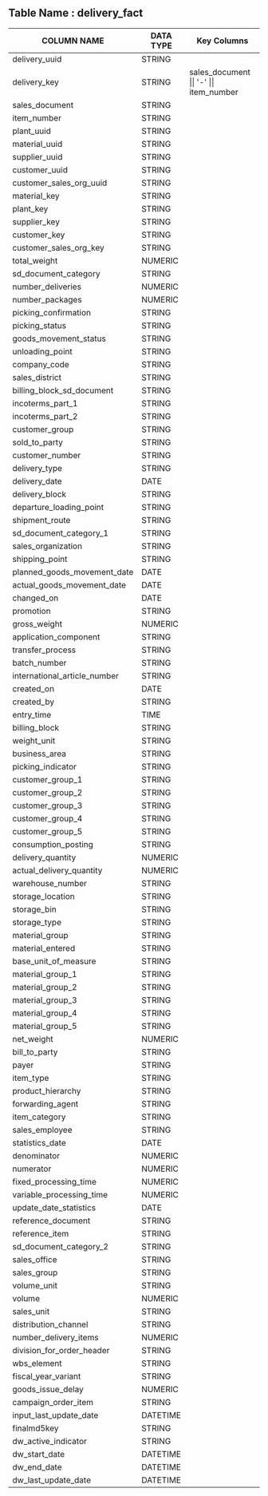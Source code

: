 

## Table Name : delivery_fact


| COLUMN NAME | DATA TYPE | Key Columns |
|---|---|---|
| delivery_uuid | STRING |  |
| delivery_key | STRING | sales_document \|\| '-' \|\| item_number |
| sales_document | STRING |  |
| item_number | STRING |  |
| plant_uuid | STRING |  |
| material_uuid | STRING |  |
| supplier_uuid | STRING |  |
| customer_uuid | STRING |  |
| customer_sales_org_uuid | STRING |  |
| material_key | STRING |  |
| plant_key | STRING |  |
| supplier_key | STRING |  |
| customer_key | STRING |  |
| customer_sales_org_key | STRING |  |
| total_weight | NUMERIC |  |
| sd_document_category | STRING |  |
| number_deliveries | NUMERIC |  |
| number_packages | NUMERIC |  |
| picking_confirmation | STRING |  |
| picking_status | STRING |  |
| goods_movement_status | STRING |  |
| unloading_point | STRING |  |
| company_code | STRING |  |
| sales_district | STRING |  |
| billing_block_sd_document | STRING |  |
| incoterms_part_1 | STRING |  |
| incoterms_part_2 | STRING |  |
| customer_group | STRING |  |
| sold_to_party | STRING |  |
| customer_number | STRING |  |
| delivery_type | STRING |  |
| delivery_date | DATE |  |
| delivery_block | STRING |  |
| departure_loading_point | STRING |  |
| shipment_route | STRING |  |
| sd_document_category_1 | STRING |  |
| sales_organization | STRING |  |
| shipping_point | STRING |  |
| planned_goods_movement_date | DATE |  |
| actual_goods_movement_date | DATE |  |
| changed_on | DATE |  |
| promotion | STRING |  |
| gross_weight | NUMERIC |  |
| application_component | STRING |  |
| transfer_process | STRING |  |
| batch_number | STRING |  |
| international_article_number | STRING |  |
| created_on | DATE |  |
| created_by | STRING |  |
| entry_time | TIME |  |
| billing_block | STRING |  |
| weight_unit | STRING |  |
| business_area | STRING |  |
| picking_indicator | STRING |  |
| customer_group_1 | STRING |  |
| customer_group_2 | STRING |  |
| customer_group_3 | STRING |  |
| customer_group_4 | STRING |  |
| customer_group_5 | STRING |  |
| consumption_posting | STRING |  |
| delivery_quantity | NUMERIC |  |
| actual_delivery_quantity | NUMERIC |  |
| warehouse_number | STRING |  |
| storage_location | STRING |  |
| storage_bin | STRING |  |
| storage_type | STRING |  |
| material_group | STRING |  |
| material_entered | STRING |  |
| base_unit_of_measure | STRING |  |
| material_group_1 | STRING |  |
| material_group_2 | STRING |  |
| material_group_3 | STRING |  |
| material_group_4 | STRING |  |
| material_group_5 | STRING |  |
| net_weight | NUMERIC |  |
| bill_to_party | STRING |  |
| payer | STRING |  |
| item_type | STRING |  |
| product_hierarchy | STRING |  |
| forwarding_agent | STRING |  |
| item_category | STRING |  |
| sales_employee | STRING |  |
| statistics_date | DATE |  |
| denominator | NUMERIC |  |
| numerator | NUMERIC |  |
| fixed_processing_time | NUMERIC |  |
| variable_processing_time | NUMERIC |  |
| update_date_statistics | DATE |  |
| reference_document | STRING |  |
| reference_item | STRING |  |
| sd_document_category_2 | STRING |  |
| sales_office | STRING |  |
| sales_group | STRING |  |
| volume_unit | STRING |  |
| volume | NUMERIC |  |
| sales_unit | STRING |  |
| distribution_channel | STRING |  |
| number_delivery_items | NUMERIC |  |
| division_for_order_header | STRING |  |
| wbs_element | STRING |  |
| fiscal_year_variant | STRING |  |
| goods_issue_delay | NUMERIC |  |
| campaign_order_item | STRING |  |
| input_last_update_date | DATETIME |  |
| finalmd5key | STRING |  |
| dw_active_indicator | STRING |  |
| dw_start_date | DATETIME |  |
| dw_end_date | DATETIME |  |
| dw_last_update_date | DATETIME |  |